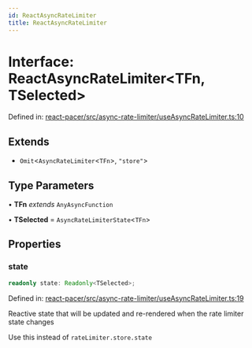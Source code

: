 ```yaml
---
id: ReactAsyncRateLimiter
title: ReactAsyncRateLimiter
---
```


<!-- DO NOT EDIT: this page is autogenerated from the type comments -->

# Interface: ReactAsyncRateLimiter\<TFn, TSelected\>

Defined in: [react-pacer/src/async-rate-limiter/useAsyncRateLimiter.ts:10](https://github.com/TanStack/pacer/blob/main/packages/react-pacer/src/async-rate-limiter/useAsyncRateLimiter.ts#L10)

## Extends

- `Omit`\<`AsyncRateLimiter`\<`TFn`\>, `"store"`\>

## Type Parameters

• **TFn** *extends* `AnyAsyncFunction`

• **TSelected** = `AsyncRateLimiterState`\<`TFn`\>

## Properties

### state

```ts
readonly state: Readonly<TSelected>;
```

Defined in: [react-pacer/src/async-rate-limiter/useAsyncRateLimiter.ts:19](https://github.com/TanStack/pacer/blob/main/packages/react-pacer/src/async-rate-limiter/useAsyncRateLimiter.ts#L19)

Reactive state that will be updated and re-rendered when the rate limiter state changes

Use this instead of `rateLimiter.store.state`
